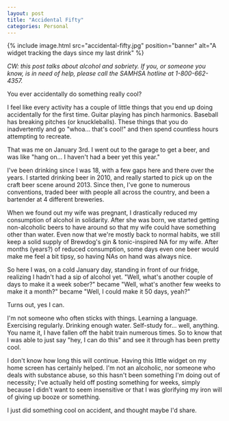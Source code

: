 ```yaml
---
layout: post
title: "Accidental Fifty"
categories: Personal
---
```


{% include image.html
  src="accidental-fifty.jpg"
  position="banner"
  alt="A widget tracking the days since my last drink"
%}

*CW: this post talks about alcohol and sobriety. If you, or someone you know, is in need of help, please call the SAMHSA hotline at 1-800-662-4357.*

You ever accidentally do something really cool?

I feel like every activity has a couple of little things that you end up doing accidentally for the first time. Guitar playing has pinch harmonics. Baseball has breaking pitches (or knuckleballs). These things that you do inadvertently and go "whoa... that's cool!" and then spend countless hours attempting to recreate.

That was me on January 3rd. I went out to the garage to get a beer, and was like "hang on... I haven't had a beer yet this year."

I've been drinking since I was 18, with a few gaps here and there over the years. I started drinking beer in 2010, and really started to pick up on the craft beer scene around 2013. Since then, I've gone to numerous conventions, traded beer with people all across the country, and been a bartender at 4 different breweries.

When we found out my wife was pregnant, I drastically reduced my consumption of alcohol in solidarity. After she was born, we started getting non-alcoholic beers to have around so that my wife could have something other than water. Even now that we're mostly back to normal habits, we still keep a solid supply of Brewdog's gin & tonic-inspired NA for my wife. After months (years?) of reduced consumption, some days even one beer would make me feel a bit tipsy, so having NAs on hand was always nice.

So here I was, on a cold January day, standing in front of our fridge, realizing I hadn't had a sip of alcohol yet. "Well, what's another couple of days to make it a week sober?" became "Well, what's another few weeks to make it a month?" became "Well, I could make it 50 days, yeah?"

Turns out, yes I can.

I'm not someone who often sticks with things. Learning a language. Exercising regularly. Drinking enough water. Self-study for... well, anything. You name it, I have fallen off the habit train numerous times. So to know that I was able to just say "hey, I can do this" and see it through has been pretty cool.

I don't know how long this will continue. Having this little widget on my home screen has certainly helped. I'm not an alcoholic, nor someone who deals with substance abuse, so this hasn't been something I'm doing out of necessity; I've actually held off posting something for weeks, simply because I didn't want to seem insensitive or that I was glorifying my iron will of giving up booze or something.

I just did something cool on accident, and thought maybe I'd share.
